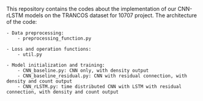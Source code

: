 This repository contains the codes about the implementation of our CNN-rLSTM models on the TRANCOS dataset for 10707 project. The architecture of the code:

    - Data preprocessing:
        - preprocessing_function.py
        
    - Loss and operation functions:
        - util.py
        
    - Model initialization and training:
        - CNN_baseline.py: CNN only, with density output
        - CNN_baseline_residual.py: CNN with residual connection, with density and count output
        - CNN_rLSTM.py: time distributed CNN with LSTM with residual connection, with density and count output
